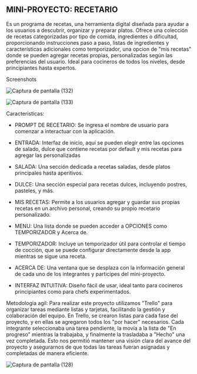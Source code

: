 ## MINI-PROYECTO: RECETARIO
Es un programa de recetas, una herramienta digital diseñada para ayudar a los usuarios a descubrir, organizar y preparar platos. Ofrece una colección de recetas categorizadas por tipo de comida, ingredientes o dificultad, proporcionando instrucciones paso a paso, listas de ingredientes y características adicionales como temporizador, una opcion de "mis recetas" donde se pueden agregar recetas propias, personalizadas según las preferencias del usuario. Ideal para cocineros de todos los niveles, desde principiantes hasta expertos.

Screenshots

![Captura de pantalla (132)](https://github.com/user-attachments/assets/85395109-13ed-4672-8e89-2ec797bcbc77)

![Captura de pantalla (133)](https://github.com/user-attachments/assets/b14f4f79-f385-4c3f-a849-976564ffd163)

Caracteristicas:
+ PROMPT DE RECETARIO: Se ingresa el nombre de usuario para comenzar a interactuar con la aplicación.

+ ENTRADA: Interfaz de inicio, aquí se pueden elegir entre las opciones de salado, dulce que contiene recetas por default y mis recetas para agregar las personalizadas

+ SALADA: Una sección dedicada a recetas saladas, desde platos principales hasta aperitivos.

+ DULCE: Una sección especial para recetas dulces, incluyendo postres, pasteles, y más.

+ MIS RECETAS: Permite a los usuarios agregar y guardar sus propias recetas en un archivo personal, creando su propio recetario personalizado.
  
+ MENU: Una lista donde se pueden acceder a OPCIONES como TEMPORIZADOR y Acerca de.

+ TEMPORIZADOR: Incluye un temporizador útil para controlar el tiempo de cocción, que se puede configurar directamente desde la app mientras se sigue una receta.

+ ACERCA DE: Una ventana que se desplaza con la información general de cada uno de los integrantes y participes del mini-proyecto.
  
+ INTERFAZ INTUITIVA: Diseño fácil de usar, ideal tanto para cocineros principiantes como para chefs experimentados.



Metodologia agil:
Para realizar este proyecto utilizamos "Trello" para organizar tareas mediante listas y tarjetas, facilitando la gestión y colaboración del equipo. En Trello, se crearon listas para cada fase del proyecto, y en ellas se agregaron todos los "por hacer" necesarios. Cada integrante seleccionaba una tarea pendiente, la movía a la lista de "En progreso" mientras la trabajaba, y finalmente la trasladaba a "Hecho" una vez completada. Esto nos permitió mantener una visión clara del avance del proyecto y asegurarnos de que todas las tareas fueran asignadas y completadas de manera eficiente.



![Captura de pantalla (128)](https://github.com/user-attachments/assets/3343a08b-aa8b-4c6d-bf04-e4240994da91)






